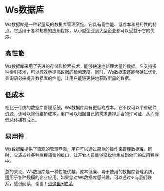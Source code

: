 # Ws数据库

Ws数据库是一种轻量级的数据库管理系统，它具有高性能、低成本和易用性的特点。它适用于各种规模的应用程序，从小型企业到大型企业都可以受益于它的优势。

## 高性能

Ws数据库采用了先进的存储和检索技术，能够快速地处理大量的数据。它支持多种索引技术，可以有效地提高数据的检索速度。同时，Ws数据库还能够通过优化查询语句来提升数据库的性能，让用户能够更快地获取所需的数据。

## 低成本

相比于传统的数据库管理系统，Ws数据库具有更低的成本。它不仅可以节省硬件资源，还可以降低维护成本。用户可以根据自己的需求选择适合的许可证，从而降低总体拥有成本。

## 易用性

Ws数据库提供了直观的管理界面，用户可以通过简单的操作来管理数据库。同时，它还支持多种编程语言的接口，让开发人员能够轻松地集成到他们的应用程序中。

总的来说，Ws数据库是一种性能优越、成本低廉、易于使用的数据库管理系统，适用于各种规模的企业应用。如果您对Ws数据库感兴趣，可以通过✈与我们联系，感谢阅读，谢谢！[点这里✈联系](https://acc.k02.cc)